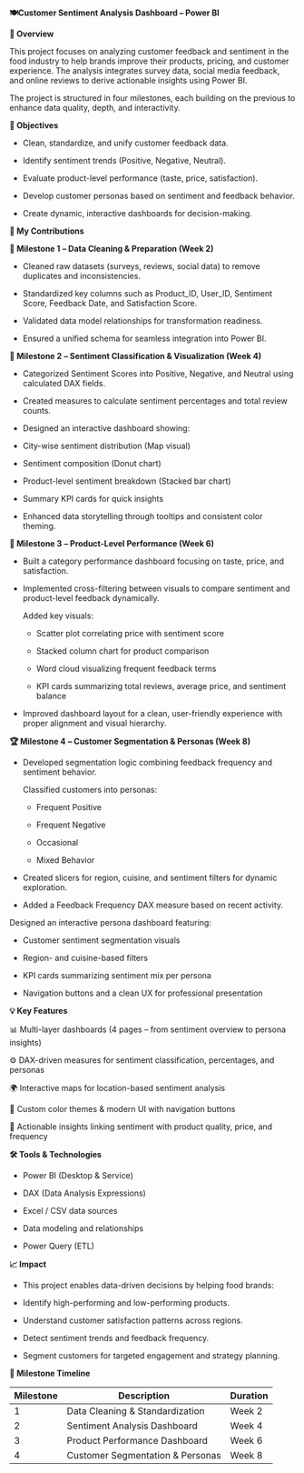 **🍽️Customer Sentiment Analysis Dashboard – Power BI**

**📘 Overview**

This project focuses on analyzing customer feedback and sentiment in the food industry to help brands improve their products, pricing, and customer experience.
The analysis integrates survey data, social media feedback, and online reviews to derive actionable insights using Power BI.

The project is structured in four milestones, each building on the previous to enhance data quality, depth, and interactivity.

**🚀 Objectives**

- Clean, standardize, and unify customer feedback data.

- Identify sentiment trends (Positive, Negative, Neutral).

- Evaluate product-level performance (taste, price, satisfaction).

- Develop customer personas based on sentiment and feedback behavior.

- Create dynamic, interactive dashboards for decision-making.

**🧩 My Contributions**

**🥇 Milestone 1** **– Data Cleaning & Preparation (Week 2)**

- Cleaned raw datasets (surveys, reviews, social data) to remove duplicates and inconsistencies.

- Standardized key columns such as Product_ID, User_ID, Sentiment Score, Feedback Date, and Satisfaction Score.

- Validated data model relationships for transformation readiness.

- Ensured a unified schema for seamless integration into Power BI.

**🥈 Milestone 2** **– Sentiment Classification & Visualization (Week 4)**

- Categorized Sentiment Scores into Positive, Negative, and Neutral using calculated DAX fields.

- Created measures to calculate sentiment percentages and total review counts.

- Designed an interactive dashboard showing:

- City-wise sentiment distribution (Map visual)

- Sentiment composition (Donut chart)

- Product-level sentiment breakdown (Stacked bar chart)

- Summary KPI cards for quick insights

- Enhanced data storytelling through tooltips and consistent color theming.

**🥉 Milestone 3** **– Product-Level Performance (Week 6)**

- Built a category performance dashboard focusing on taste, price, and satisfaction.

- Implemented cross-filtering between visuals to compare sentiment and product-level feedback dynamically.

  Added key visuals:

    - Scatter plot correlating price with sentiment score

    - Stacked column chart for product comparison

    - Word cloud visualizing frequent feedback terms

    - KPI cards summarizing total reviews, average price, and sentiment balance

- Improved dashboard layout for a clean, user-friendly experience with proper alignment and visual hierarchy.

**🏆 Milestone 4** **– Customer Segmentation & Personas (Week 8)**

- Developed segmentation logic combining feedback frequency and sentiment behavior.

  Classified customers into personas:

    - Frequent Positive

    - Frequent Negative

    - Occasional

    - Mixed Behavior

- Created slicers for region, cuisine, and sentiment filters for dynamic exploration.

- Added a Feedback Frequency DAX measure based on recent activity.

Designed an interactive persona dashboard featuring:

- Customer sentiment segmentation visuals

- Region- and cuisine-based filters

- KPI cards summarizing sentiment mix per persona

- Navigation buttons and a clean UX for professional presentation

**💡 Key Features**

📊 Multi-layer dashboards (4 pages – from sentiment overview to persona insights)

⚙️ DAX-driven measures for sentiment classification, percentages, and personas

🌍 Interactive maps for location-based sentiment analysis

🎨 Custom color themes & modern UI with navigation buttons

🧠 Actionable insights linking sentiment with product quality, price, and frequency

**🛠️ Tools & Technologies**

- Power BI (Desktop & Service)

- DAX (Data Analysis Expressions)

- Excel / CSV data sources

- Data modeling and relationships

- Power Query (ETL)

**📈 Impact**

- This project enables data-driven decisions by helping food brands:

- Identify high-performing and low-performing products.

- Understand customer satisfaction patterns across regions.

- Detect sentiment trends and feedback frequency.

- Segment customers for targeted engagement and strategy planning.


**📅 Milestone Timeline**

| Milestone | Description                      | Duration |
| --------- | -------------------------------- | -------- |
| 1         | Data Cleaning & Standardization  | Week 2   |
| 2         | Sentiment Analysis Dashboard     | Week 4   |
| 3         | Product Performance Dashboard    | Week 6   |
| 4         | Customer Segmentation & Personas | Week 8   |
